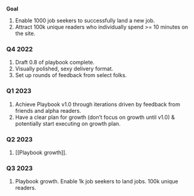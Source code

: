**Goal**
1. Enable 1000 job seekers to successfully land a new job.
2. Attract 100k unique readers who individually spend  >= 10 minutes on the site.

### Q4 2022
1. Draft 0.8 of playbook complete.
2. Visually polished, sexy delivery format.
3. Set up rounds of feedback from select folks.

### Q1 2023
1. Achieve Playbook v1.0 through iterations driven by feedback from friends and alpha readers.
2. Have a clear plan for growth (don’t focus on growth until v1.0) & potentially start executing on growth plan.

### Q2 2023
1. [[Playbook growth]].

### Q3 2023
1. Playbook growth. Enable 1k job seekers to land jobs. 100k unique readers.